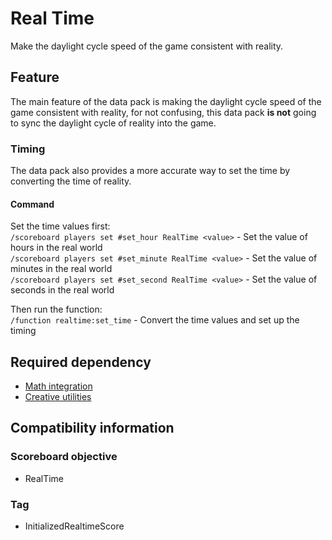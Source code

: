 # Real Time

Make the daylight cycle speed of the game consistent with reality.

## Feature

The main feature of the data pack is making the daylight cycle speed of the game consistent with reality, for not confusing, this data pack **is not** going to sync the daylight cycle of reality into the game.

### Timing

The data pack also provides a more accurate way to set the time by converting the time of reality.

#### Command

Set the time values first:  
`/scoreboard players set #set_hour RealTime <value>` - Set the value of hours in the real world  
`/scoreboard players set #set_minute RealTime <value>` - Set the value of minutes in the real world  
`/scoreboard players set #set_second RealTime <value>` - Set the value of seconds in the real world  

Then run the function:  
`/function realtime:set_time` - Convert the time values and set up the timing

## Required dependency

* [Math integration](https://github.com/OKTW-Network/Math-integration)
* [Creative utilities](https://github.com/OKTW-Network/Creative-utilities)

## Compatibility information

### Scoreboard objective

* RealTime

### Tag

* InitializedRealtimeScore
